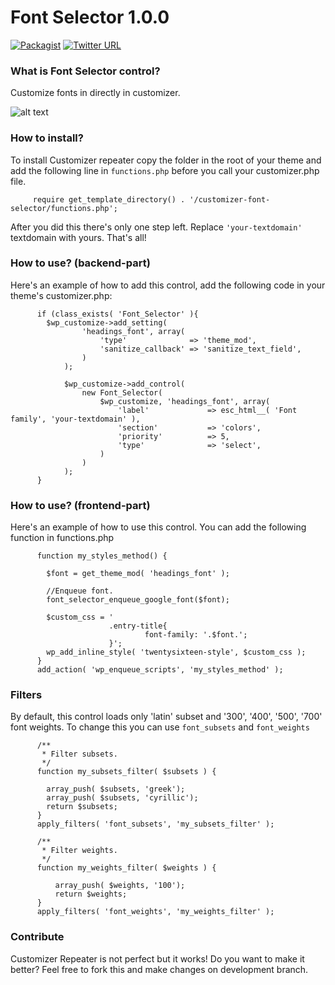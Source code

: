 # Font Selector 1.0.0
[![Packagist](https://img.shields.io/packagist/l/doctrine/orm.svg)]() [![Twitter URL](https://img.shields.io/twitter/url/http/shields.io.svg?style=social)]()
### What is Font Selector control?

Customize fonts in directly in customizer.

![alt text](http://res.cloudinary.com/vertigo-studio-srl/image/upload/v1508845936/GIF_ofjq39.gif)

### How to install?

To install Customizer repeater copy the folder in the root of your theme and add the following line in `functions.php` before you call your customizer.php file.

         require get_template_directory() . '/customizer-font-selector/functions.php';
         

After you did this there's only one step left. Replace `'your-textdomain'` textdomain with yours.
That's all! 

### How to use? (backend-part)

Here's an example of how to add this control, add the following code in your theme's customizer.php:

          if (class_exists( 'Font_Selector' ){
            $wp_customize->add_setting(
            		'headings_font', array(
            			'type'              => 'theme_mod',
            			'sanitize_callback' => 'sanitize_text_field',
            		)
            	);
            
            	$wp_customize->add_control(
            		new Font_Selector(
            			$wp_customize, 'headings_font', array(
            				'label'             => esc_html__( 'Font family', 'your-textdomain' ),
            				'section'           => 'colors',
            				'priority'          => 5,
            				'type'              => 'select',
            			)
            		)
            	);
          }


### How to use? (frontend-part)

Here's an example of how to use this control. You can add the following function in functions.php

          function my_styles_method() {
          
          	$font = get_theme_mod( 'headings_font' );
          	
          	//Enqueue font.
          	font_selector_enqueue_google_font($font);
          	
          	$custom_css = '
                          .entry-title{
                                  font-family: '.$font.';
                          }';
          	wp_add_inline_style( 'twentysixteen-style', $custom_css );
          }
          add_action( 'wp_enqueue_scripts', 'my_styles_method' );
          
### Filters
By default, this control loads only 'latin' subset and '300', '400', '500', '700' font weights. To change this you can use `font_subsets` and `font_weights`

          /**
           * Filter subsets.
           */
          function my_subsets_filter( $subsets ) {
          
          	array_push( $subsets, 'greek');
          	array_push( $subsets, 'cyrillic');
          	return $subsets;
          }
          apply_filters( 'font_subsets', 'my_subsets_filter' );
          
          /**
           * Filter weights.
           */
          function my_weights_filter( $weights ) {
          
              array_push( $weights, '100');
              return $weights;
          }
          apply_filters( 'font_weights', 'my_weights_filter' );
          
### Contribute

Customizer Repeater is not perfect but it works! Do you want to make it better? Feel free to fork this and make changes on development branch.

